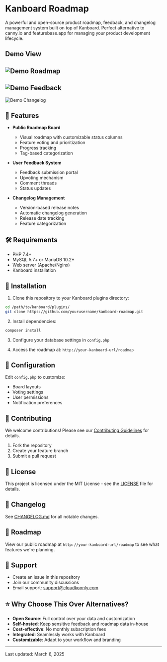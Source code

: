 # Kanboard Roadmap

A powerful and open-source product roadmap, feedback, and changelog management system built on top of Kanboard. Perfect alternative to canny.io and featurebase.app for managing your product development lifecycle.

## Demo View

![Demo Roadmap](https://file.cloudkoonly.com/data/kanborad-roadmap/koonly-roadmap.png)
---
![Demo Feedback](https://file.cloudkoonly.com/data/kanborad-roadmap/feedback2.png)
---
![Demo Changelog](https://file.cloudkoonly.com/data/kanborad-roadmap/changelog2.png)

## 🚀 Features

- **Public Roadmap Board**
  - Visual roadmap with customizable status columns
  - Feature voting and prioritization
  - Progress tracking
  - Tag-based categorization

- **User Feedback System**
  - Feedback submission portal
  - Upvoting mechanism
  - Comment threads
  - Status updates

- **Changelog Management**
  - Version-based release notes
  - Automatic changelog generation
  - Release date tracking
  - Feature categorization

## 🛠️ Requirements

- PHP 7.4+
- MySQL 5.7+ or MariaDB 10.2+
- Web server (Apache/Nginx)
- Kanboard installation

## 🔧 Installation

1. Clone this repository to your Kanboard plugins directory:
```bash
cd /path/to/kanboard/plugins/
git clone https://github.com/yourusername/kanboard-roadmap.git
```

2. Install dependencies:
```bash
composer install
```

3. Configure your database settings in `config.php`

4. Access the roadmap at: `http://your-kanboard-url/roadmap`

## 🔑 Configuration

Edit `config.php` to customize:
- Board layouts
- Voting settings
- User permissions
- Notification preferences

## 🤝 Contributing

We welcome contributions! Please see our [Contributing Guidelines](CONTRIBUTING.md) for details.

1. Fork the repository
2. Create your feature branch
3. Submit a pull request

## 📝 License

This project is licensed under the MIT License - see the [LICENSE](LICENSE) file for details.

## 📅 Changelog

See [CHANGELOG.md](CHANGELOG.md) for all notable changes.

## 🎯 Roadmap

View our public roadmap at `http://your-kanboard-url/roadmap` to see what features we're planning.

## 💬 Support

- Create an issue in this repository
- Join our community discussions
- Email support: support@cloudkoonly.com

## ⭐ Why Choose This Over Alternatives?

- **Open Source**: Full control over your data and customization
- **Self-hosted**: Keep sensitive feedback and roadmap data in-house
- **Cost-effective**: No monthly subscription fees
- **Integrated**: Seamlessly works with Kanboard
- **Customizable**: Adapt to your workflow and branding

---
Last updated: March 6, 2025
